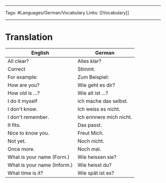 ___
Tags: #Languages/German/Vocabulary 
Links: [[Vocabulary]]
___
# Translation
English | German
------------ | ------------
All clear? | Alles klar?
Correct | Stimmt.
For example: | Zum Beispiel:
How are you? | Wie geht es dir?
How old is ...? | Wie alt ist ...?
I do it myself | ich mache das selbst.
I don't know. | Ich weiss es nicht.
I don't remember. | Ich erinnere mich nicht.
It fits. | Das passt.
Nice to know you. | Freut Mich.
Not yet. | Noch nicht.
Once more. | Noch mal.
What is your name (Form.) | Wie heissen sie?
What is your name (Inform.) | Wie heisst du?
What time is it? | Wie spät ist es?